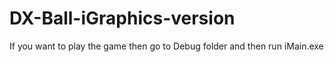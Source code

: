 # DX-Ball-iGraphics-version

If you want to play the game then go to Debug folder and then run iMain.exe

